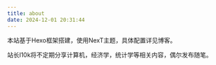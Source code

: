 ```yaml
---
title: about
date: 2024-12-01 20:31:44
---
```






本站基于Hexo框架搭建，使用NexT主题，具体配置详见博客。

站长l10k将不定期分享计算机，经济学，统计学等相关内容，偶尔发布随笔。
